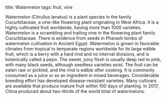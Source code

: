 title: Watermelon
tags: fruit, vine

Watermelon (Citrullus lanatus) is a plant species in the family Cucurbitaceae, a vine-like flowering plant originating in West Africa. It is a highly cultivated fruit worldwide, having more than 1000 varieties.
Watermelon is a scrambling and trailing vine in the flowering plant family Cucurbitaceae. There is evidence from seeds in Pharaoh tombs of watermelon cultivation in Ancient Egypt. Watermelon is grown in favorable climates from tropical to temperate regions worldwide for its large edible fruit, which is a berry with a hard rind and no internal divisions, and is botanically called a pepo. The sweet, juicy flesh is usually deep red to pink, with many black seeds, although seedless varieties exist. The fruit can be eaten raw or pickled, and the rind is edible after cooking. It is commonly consumed as a juice or as an ingredient in mixed beverages.
Considerable breeding effort has developed disease-resistant varieties. Many cultivars are available that produce mature fruit within 100 days of planting. In 2017, China produced about two-thirds of the world total of watermelons.